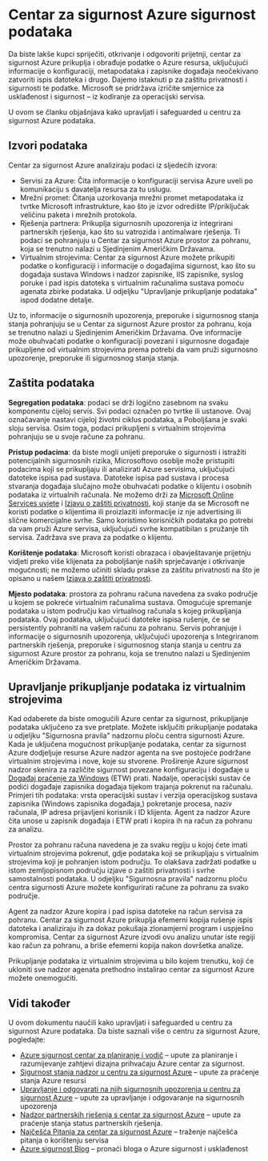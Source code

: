 <properties
   pageTitle="Centar za sigurnost Azure sigurnost podataka | Microsoft Azure"
   description="Ovaj dokument objašnjava kako upravljati i safeguarded u centru za sigurnost Azure podataka."
   services="security-center"
   documentationCenter="na"
   authors="YuriDio"
   manager="swadhwa"
   editor=""/>

<tags
   ms.service="security-center"
   ms.devlang="na"
   ms.topic="hero-article"
   ms.tgt_pltfrm="na"
   ms.workload="na"
   ms.date="10/25/2016"
   ms.author="yurid"/>

# <a name="azure-security-center-data-security"></a>Centar za sigurnost Azure sigurnost podataka
Da biste lakše kupci spriječiti, otkrivanje i odgovoriti prijetnji, centar za sigurnost Azure prikuplja i obrađuje podatke o Azure resursa, uključujući informacije o konfiguraciji, metapodataka i zapisnike događaja neočekivano zatvoriti ispis datoteka i drugo. Dajemo istaknuti p za zaštitu privatnosti i sigurnosti te podatke. Microsoft se pridržava izričite smjernice za usklađenost i sigurnost – iz kodiranje za operacijski servisa. 

U ovom se članku objašnjava kako upravljati i safeguarded u centru za sigurnost Azure podataka.

## <a name="data-sources"></a>Izvori podataka

Centar za sigurnost Azure analiziraju podaci iz sljedećih izvora:

- Servisi za Azure: Čita informacije o konfiguraciji servisa Azure uveli po komunikaciju s davatelja resursa za tu uslugu.
- Mrežni promet: Čitanja uzorkovanja mrežni promet metapodataka iz tvrtke Microsoft infrastrukture, kao što je izvor odredište IP/priključak veličinu paketa i mrežnih protokola.
- Rješenja partnera: Prikuplja sigurnosnih upozorenja iz integrirani partnerskih rješenja, kao što su vatrozida i antimalware rješenja. Ti podaci se pohranjuju u Centar za sigurnost Azure prostor za pohranu, koja se trenutno nalazi u Sjedinjenim Američkim Državama.
- Virtualnim strojevima: Centar za sigurnost Azure možete prikupiti podatke o konfiguraciji i informacije o događajima sigurnost, kao što su događaja sustava Windows i nadzor zapisnike, IIS zapisnike, syslog poruke i pad ispis datoteka s virtualnim računalima sustava pomoću agenata zbirke podataka. U odjeljku "Upravljanje prikupljanje podataka" ispod dodatne detalje.  

Uz to, informacije o sigurnosnih upozorenja, preporuke i sigurnosnog stanja stanja pohranjuju se u Centar za sigurnost Azure prostor za pohranu, koja se trenutno nalazi u Sjedinjenim Američkim Državama. Ove informacije može obuhvaćati podatke o konfiguraciji povezani i sigurnosne događaje prikupljene od virtualnim strojevima prema potrebi da vam pruži sigurnosno upozorenje, preporuke ili sigurnosnog stanja stanja.

## <a name="data-protection"></a>Zaštita podataka

**Segregation podataka**: podaci se drži logično zasebnom na svaku komponentu cijeloj servis. Svi podaci označen po tvrtke ili ustanove. Ovaj označavanje nastavi cijeloj životni ciklus podataka, a Poboljšana je svaki sloju servisa. Osim toga, podaci prikupljeni s virtualnim strojevima pohranjuju se u svoje račune za pohranu.

**Pristup podacima**: da biste mogli unijeti preporuke o sigurnosti i istražiti potencijalnih sigurnosnih rizika, Microsoftovo osoblje može pristupiti podacima koji se prikupljaju ili analizirati Azure servisima, uključujući datoteke ispisa pad sustava. Datoteke ispisa pad sustava i procesa stvaranja događaja slučajno može obuhvaćati podatke o klijentu i osobnih podataka iz virtualnih računala. Ne možemo drži za [Microsoft Online Services uvjete](http://www.microsoftvolumelicensing.com/DocumentSearch.aspx?Mode=3&DocumentTypeId=31) i [Izjavu o zaštiti privatnosti](https://www.microsoft.com/privacystatement/en-us/OnlineServices/Default.aspx), koji stanje da se Microsoft ne koristi podatke o klijentima ili proizlaziti informacije iz nje advertising ili slične komercijalne svrhe. Samo koristimo korisničkih podataka po potrebi da vam pruži Azure servisa, uključujući svrhe kompatibilan s pružanje tih servisa. Zadržava sve prava za podatke o klijentu.

**Korištenje podataka**: Microsoft koristi obrazaca i obavještavanje prijetnju vidjeti preko više klijenata za poboljšanje naših sprječavanje i otkrivanje mogućnosti; ne možemo učiniti skladu prakse za zaštitu privatnosti na što je opisano u našem [Izjava o zaštiti privatnosti](https://www.microsoft.com/privacystatement/en-us/OnlineServices/Default.aspx).

**Mjesto podataka**: prostora za pohranu računa navedena za svako područje u kojem se pokreće virtualnim računalima sustava. Omogućuje spremanje podataka u istom području kao virtualnog računala s kojeg prikupljanja podataka. Ovaj podataka, uključujući datoteke ispisa rušenje, će se persistently pohraniti na vašem računu za pohranu. Servis pohranjuje i informacije o sigurnosnih upozorenja, uključujući upozorenja s Integriranom partnerskih rješenja, preporuke i sigurnosnog stanja stanja u centru za sigurnost Azure prostor za pohranu, koja se trenutno nalazi u Sjedinjenim Američkim Državama.

## <a name="managing-data-collection-from-virtual-machines"></a>Upravljanje prikupljanje podataka iz virtualnim strojevima

Kad odaberete da biste omogućili Azure centar za sigurnost, prikupljanje podataka uključeno za sve pretplate. Možete isključiti prikupljanje podataka u odjeljku "Sigurnosna pravila" nadzornu ploču centra sigurnosti Azure. Kada je uključena mogućnost prikupljanje podataka, centar za sigurnost Azure dodjeljuje resurse Azure nadzor agenta na sve postojeće podržane virtualnim strojevima i nove, koje su stvorene. Proširenje Azure sigurnost nadzor skenira za različite sigurnost povezane konfiguraciju i događaje u [Događaj praćenje za Windows](https://msdn.microsoft.com/library/windows/desktop/bb968803.aspx) (ETW) prati. Nadalje, operacijski sustav će podići događaje zapisnika događaja tijekom trajanja pokrenut na računalu. Primjeri tih podataka: vrsta operacijski sustav i verzija operacijskog sustava zapisnika (Windows zapisnika događaja,) pokretanje procesa, naziv računala, IP adresa prijavljeni korisnik i ID klijenta. Agent za nadzor Azure čita unose u zapisnik događaja i ETW prati i kopira ih na račun za pohranu za analizu. 

Prostor za pohranu računa navedena je za svaku regiju u kojoj ćete imati virtualnim strojevima pokrenut, gdje podataka koji se prikupljaju s virtualnim strojevima koji je pohranjen istom području. To olakšava zadržati podatke u istom zemljopisnom području izjave o zaštiti privatnosti i svrhe samostalnosti podataka. U odjeljku "Sigurnosna pravila" nadzornu ploču centra sigurnosti Azure možete konfigurirati račune za pohranu za svako područje.

Agent za nadzor Azure kopira i pad ispisa datoteke na račun servisa za pohranu.  Centar za sigurnost Azure prikuplja efemerni kopija rušenje ispis datoteka i analiziraju ih za dokaz pokušaja zlonamjerni program i uspješno kompromisa.  Centar za sigurnost Azure izvodi ovu analizu unutar iste regiji kao račun za pohranu, a briše efemerni kopija nakon dovršetka analize.

Prikupljanje podataka iz virtualnim strojevima u bilo kojem trenutku, koji će ukloniti sve nadzor agenata prethodno instalirao centar za sigurnost Azure možete onemogućiti.


## <a name="see-also"></a>Vidi također

U ovom dokumentu naučili kako upravljati i safeguarded u centru za sigurnost Azure podataka. Da biste saznali više o centru za sigurnost Azure, pogledajte:

- [Azure sigurnost centar za planiranje i vodič](security-center-planning-and-operations-guide.md) – upute za planiranje i razumijevanje zahtjevi dizajna prihvaćaju Azure centar za sigurnost.
- [Sigurnost stanja nadzor u centru za sigurnost Azure](security-center-monitoring.md) – upute za praćenje stanja Azure resursi
- [Upravljanje i odgovarati na njih sigurnosnih upozorenja u centru za sigurnost Azure](security-center-managing-and-responding-alerts.md) – upute za upravljanje i odgovaranje na sigurnosnih upozorenja
- [Nadzor partnerskih rješenja s centar za sigurnost Azure](security-center-partner-solutions.md) – upute za praćenje stanja status partnerskih rješenja.
- [Najčešća Pitanja za centar za sigurnost Azure](security-center-faq.md) – traženje najčešća pitanja o korištenju servisa
- [Azure sigurnost Blog](http://blogs.msdn.com/b/azuresecurity/) – pronaći bloga o Azure sigurnost i usklađenost
